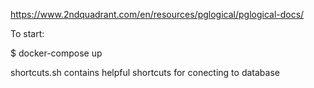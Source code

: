 https://www.2ndquadrant.com/en/resources/pglogical/pglogical-docs/

To start:

$ docker-compose up

shortcuts.sh contains helpful shortcuts for conecting to database
